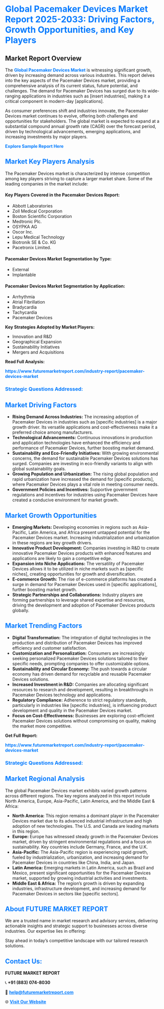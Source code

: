 <h1 style="color: #007BFF;">Global Pacemaker Devices Market Report 2025-2033: Driving Factors, Growth Opportunities, and Key Players</h1>

<section id="overview">
<h2>Market Report Overview</h2>
<p>The <a href="https://www.futuremarketreport.com/industry-report/pacemaker-devices-market" style="color: #007BFF; text-decoration: none;"><strong>Global Pacemaker Devices Market</strong></a> is witnessing significant growth, driven by increasing demand across various industries. This report delves into the key aspects of the Pacemaker Devices market, providing a comprehensive analysis of its current status, future potential, and challenges. The demand for Pacemaker Devices has surged due to its wide-ranging applications in industries such as [insert industries], making it a critical component in modern-day [applications].</p>
<p>As consumer preferences shift and industries innovate, the Pacemaker Devices market continues to evolve, offering both challenges and opportunities for stakeholders. The global market is expected to expand at a substantial compound annual growth rate (CAGR) over the forecast period, driven by technological advancements, emerging applications, and increasing investments by major players.</p>
</section>

<section id="overview">
<p><a href="https://www.futuremarketreport.com/request-sample/reportId=124919" style="color: #007BFF; text-decoration: none;"><strong>Explore Sample Report Here</strong></a></p>
</section>

<section id="key-players">
<h2 style="color: #007BFF;">Market Key Players Analysis</h2>
<p>The Pacemaker Devices market is characterized by intense competition among key players striving to capture a larger market share. Some of the leading companies in the market include:</p>
<h4>Key Players Covered in the Pacemaker Devices Report:</h4>
<ul><li>Abbott Laboratories</li><li>Zoll Medical Corporation</li><li>Boston Scientific Corporation</li><li>Medtronic Plc.</li><li>OSYPKA AG</li><li>Oscor Inc.</li><li>Lepu Medical Technology</li><li>Biotronik SE &amp; Co. KG</li><li>Pacetronix Limited.</li></ul>
<h4>Pacemaker Devices Market Segmentation by Type:</h4>
<ul><li>External</li><li>Implantable</li></ul>

<h4>Pacemaker Devices Market Segmentation by Application:</h4>
<ul><li>Arrhythmia</li><li>Atrial Fibrillation</li><li>Bradycardia</li><li>Tachycardia</li><li>Pacemaker Devices</li></ul>
<p><strong>Key Strategies Adopted by Market Players:</strong></p>
<ul>
<li>Innovation and R&D</li>
<li>Geographical Expansion</li>
<li>Sustainability Initiatives</li>
<li>Mergers and Acquisitions</li>
</ul>
</section>

<section>
<p><strong>Read Full Analysis: </strong></p><a href="https://www.futuremarketreport.com/industry-report/pacemaker-devices-market" style="color: #007BFF; text-decoration: none;"><strong>https://www.futuremarketreport.com/industry-report/pacemaker-devices-market</strong></a>
<h3 style="color: #007BFF;">Strategic Questions Addressed:</h3>
</section>

<section id="driving-factors">
<h2 style="color: #007BFF;">Market Driving Factors</h2>
<ul>
<li><strong>Rising Demand Across Industries:</strong> The increasing adoption of Pacemaker Devices in industries such as [specific industries] is a major growth driver. Its versatile applications and cost-effectiveness make it a preferred choice among manufacturers.</li>
<li><strong>Technological Advancements:</strong> Continuous innovations in production and application technologies have enhanced the efficiency and performance of Pacemaker Devices, further boosting market demand.</li>
<li><strong>Sustainability and Eco-Friendly Initiatives:</strong> With growing environmental concerns, the demand for sustainable Pacemaker Devices solutions has surged. Companies are investing in eco-friendly variants to align with global sustainability goals.</li>
<li><strong>Growing Population and Urbanization:</strong> The rising global population and rapid urbanization have increased the demand for [specific products], where Pacemaker Devices plays a vital role in meeting consumer needs.</li>
<li><strong>Government Policies and Incentives:</strong> Supportive government regulations and incentives for industries using Pacemaker Devices have created a conducive environment for market growth.</li>
</ul>
</section>

<section id="growth-opportunities">
<h2 style="color: #007BFF;">Market Growth Opportunities</h2>
<ul>
<li><strong>Emerging Markets:</strong> Developing economies in regions such as Asia-Pacific, Latin America, and Africa present untapped potential for the Pacemaker Devices market. Increasing industrialization and urbanization in these regions are key growth drivers.</li>
<li><strong>Innovative Product Development:</strong> Companies investing in R&D to create innovative Pacemaker Devices products with enhanced features and applications are likely to gain a competitive edge.</li>
<li><strong>Expansion into Niche Applications:</strong> The versatility of Pacemaker Devices allows it to be utilized in niche markets such as [specific niches], creating opportunities for growth and diversification.</li>
<li><strong>E-commerce Growth:</strong> The rise of e-commerce platforms has created a surge in demand for Pacemaker Devices used in [specific applications], further boosting market growth.</li>
<li><strong>Strategic Partnerships and Collaborations:</strong> Industry players are forming partnerships to leverage shared expertise and resources, driving the development and adoption of Pacemaker Devices products globally.</li>
</ul>
</section>

<section id="trending-factors">
<h2 style="color: #007BFF;">Market Trending Factors</h2>
<ul>
<li><strong>Digital Transformation:</strong> The integration of digital technologies in the production and distribution of Pacemaker Devices has improved efficiency and customer satisfaction.</li>
<li><strong>Customization and Personalization:</strong> Consumers are increasingly seeking personalized Pacemaker Devices solutions tailored to their specific needs, prompting companies to offer customizable options.</li>
<li><strong>Sustainability and Circular Economy:</strong> The push towards a circular economy has driven demand for recyclable and reusable Pacemaker Devices solutions.</li>
<li><strong>Increased Investment in R&D:</strong> Companies are allocating significant resources to research and development, resulting in breakthroughs in Pacemaker Devices technology and applications.</li>
<li><strong>Regulatory Compliance:</strong> Adherence to strict regulatory standards, particularly in industries like [specific industries], is influencing product development and quality in the Pacemaker Devices market.</li>
<li><strong>Focus on Cost-Effectiveness:</strong> Businesses are exploring cost-efficient Pacemaker Devices solutions without compromising on quality, making the market more competitive.</li>
</ul>
</section>

<section>
<p><strong>Get Full Report: </strong></p><a href="https://www.futuremarketreport.com/industry-report/pacemaker-devices-market" style="color: #007BFF; text-decoration: none;"><strong>https://www.futuremarketreport.com/industry-report/pacemaker-devices-market</strong></a>
<h3 style="color: #007BFF;">Strategic Questions Addressed:</h3>
</section>


<section id="regional-analysis">
<h2 style="color: #007BFF;">Market Regional Analysis</h2>
<p>The global Pacemaker Devices market exhibits varied growth patterns across different regions. The key regions analyzed in this report include North America, Europe, Asia-Pacific, Latin America, and the Middle East & Africa:</p>
<ul>
<li><strong>North America:</strong> This region remains a dominant player in the Pacemaker Devices market due to its advanced industrial infrastructure and high adoption of new technologies. The U.S. and Canada are leading markets in this region.</li>
<li><strong>Europe:</strong> Europe has witnessed steady growth in the Pacemaker Devices market, driven by stringent environmental regulations and a focus on sustainability. Key countries include Germany, France, and the U.K.</li>
<li><strong>Asia-Pacific:</strong> The Asia-Pacific region is experiencing rapid growth, fueled by industrialization, urbanization, and increasing demand for Pacemaker Devices in countries like China, India, and Japan.</li>
<li><strong>Latin America:</strong> Emerging markets in Latin America, such as Brazil and Mexico, present significant opportunities for the Pacemaker Devices market, supported by growing industrial activities and investments.</li>
<li><strong>Middle East & Africa:</strong> The region’s growth is driven by expanding industries, infrastructure development, and increasing demand for Pacemaker Devices in sectors like [specific sectors].</li>
</ul>
</section>

<footer>
<h2 style="color: #007BFF;">About FUTURE MARKET REPORT</h2>
<p>We are a trusted name in market research and advisory services, delivering actionable insights and strategic support to businesses across diverse industries. Our expertise lies in offering:</p>

<p>Stay ahead in today’s competitive landscape with our tailored research solutions.</p>

<h2 style="color: #007BFF;">Contact Us:</h2>
<p><strong>FUTURE MARKET REPORT</strong></p>
<p>📞 <strong>+91 (883) 074-8030</strong></p>
<p>📧 <strong><a href="mailto:help@futuremarketreport.com" style="color: #007BFF;">help@futuremarketreport.com</a></strong></p>
<p>🌐 <strong><a href="https://www.futuremarketreport.com/" style="color: #007BFF;">Visit Our Website</a></strong></p>
</footer>